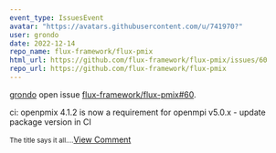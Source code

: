```yaml
---
event_type: IssuesEvent
avatar: "https://avatars.githubusercontent.com/u/741970?"
user: grondo
date: 2022-12-14
repo_name: flux-framework/flux-pmix
html_url: https://github.com/flux-framework/flux-pmix/issues/60
repo_url: https://github.com/flux-framework/flux-pmix
---
```


<a href='https://github.com/grondo' target='_blank'>grondo</a> open issue <a href='https://github.com/flux-framework/flux-pmix/issues/60' target='_blank'>flux-framework/flux-pmix#60</a>.

<p>ci: openpmix 4.1.2 is now a requirement for openmpi v5.0.x - update package version in CI</p><small>The title says it all....</small><a href='https://github.com/flux-framework/flux-pmix/issues/60' target='_blank'>View Comment</a>